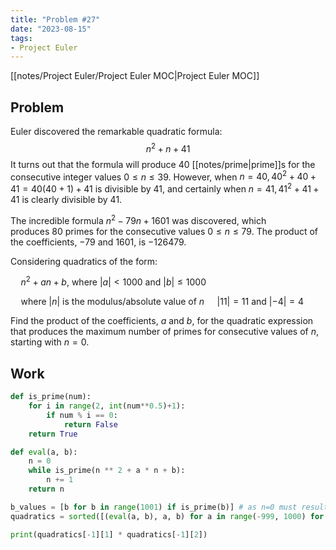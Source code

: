 ```yaml
---
title: "Problem #27"
date: "2023-08-15"
tags:
- Project Euler
---
```


[[notes/Project Euler/Project Euler MOC|Project Euler MOC]]

## Problem

Euler discovered the remarkable quadratic formula:
$$
n^2+n+41
$$
It turns out that the formula will produce $40$ [[notes/prime|prime]]s for the consecutive integer values $0≤n≤39$. However, when $n=40,40^{2}+40+41=40(40+1)+41$ is divisible by $41$, and certainly when $n=41,41^{2}+41+41$ is clearly divisible by $41$.

The incredible formula $n^{2}−79n+1601$ was discovered, which produces $80$ primes for the consecutive values $0≤n≤79$. The product of the coefficients, $−79$ and $1601$, is $−126479$.

Considering quadratics of the form:

$\quad n^2+an+b \text{, where } |a|<1000 \text{ and } |b|\leq 1000$

$\quad \text{where } |n| \text{ is the modulus/absolute value of }n$
$\quad |11|=11 \text{ and } |-4|=4$

Find the product of the coefficients, $a$ and $b$, for the quadratic expression that produces the maximum number of primes for consecutive values of $n$, starting with $n=0$.

## Work

```python
def is_prime(num):
    for i in range(2, int(num**0.5)+1):
        if num % i == 0:
            return False
    return True

def eval(a, b):
    n = 0
    while is_prime(n ** 2 + a * n + b):
        n += 1
    return n

b_values = [b for b in range(1001) if is_prime(b)] # as n=0 must result in a prime, b must be prime
quadratics = sorted([(eval(a, b), a, b) for a in range(-999, 1000) for b in b_values])

print(quadratics[-1][1] * quadratics[-1][2])
```